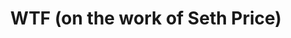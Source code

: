 ---
ee_id: '4358'
site: '1'
type: '2'
long_id: 2016-060 WTF
url: 2016-060-wtf
title: WTF (on the work of Seth Price)
year: '2016'
medium: Essay
commission:
add_credit:
dims:
pitch: 'Short essay on Seth Prices wrk, published in Seth Price: Social Synthetic
  :)'
ps:
live_url:
related:
youtube:
imgs: WTF-2016-060-database-ih--IjMz.jpg
subheading:
year2: '2016'
download: wtf-2016-060-digital-master-ih.pdf
add_credits:
related_code:
layout: things-i-made
---
